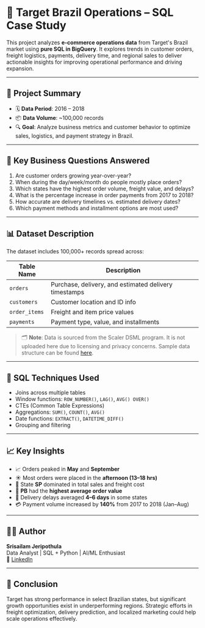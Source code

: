 # 🎯 Target Brazil Operations – SQL Case Study

This project analyzes **e-commerce operations data** from Target's Brazil market using **pure SQL in BigQuery**. It explores trends in customer orders, freight logistics, payments, delivery time, and regional sales to deliver actionable insights for improving operational performance and driving expansion.

---

## 📌 Project Summary

- 🗓️ **Data Period**: 2016 – 2018  
- 📦 **Data Volume**: ~100,000 records  
- 🔍 **Goal**: Analyze business metrics and customer behavior to optimize sales, logistics, and payment strategy in Brazil.

---

## 🧠 Key Business Questions Answered

1. Are customer orders growing year-over-year?
2. When during the day/week/month do people mostly place orders?
3. Which states have the highest order volume, freight value, and delays?
4. What is the percentage increase in order payments from 2017 to 2018?
5. How accurate are delivery timelines vs. estimated delivery dates?
6. Which payment methods and installment options are most used?

---

## 📊 Dataset Description

The dataset includes 100,000+ records spread across:

| Table Name     | Description                                  |
|----------------|----------------------------------------------|
| `orders`       | Purchase, delivery, and estimated delivery timestamps |
| `customers`    | Customer location and ID info                |
| `order_items`  | Freight and item price values                |
| `payments`     | Payment type, value, and installments        |

> 🗂 **Note**: Data is sourced from the Scaler DSML program. It is not uploaded here due to licensing and privacy concerns. Sample data structure can be found [here](https://www.kaggle.com/datasets/olistbr/brazilian-ecommerce).

---

## 🧪 SQL Techniques Used

- Joins across multiple tables
- Window functions: `ROW_NUMBER()`, `LAG()`, `AVG() OVER()`
- CTEs (Common Table Expressions)
- Aggregations: `SUM()`, `COUNT()`, `AVG()`
- Date functions: `EXTRACT()`, `DATETIME_DIFF()`
- Grouping and filtering

---

## 📈 Key Insights

- 📈 Orders peaked in **May** and **September**
- ☀️ Most orders were placed in the **afternoon (13–18 hrs)**
- 📍 State **SP** dominated in total sales and freight cost
- 💸 **PB** had the **highest average order value**
- 🚚 Delivery delays averaged **4–6 days** in some states
- 💳 Payment volume increased by **140%** from 2017 to 2018 (Jan–Aug)

---


## 👨‍💻 Author

**Srisailam Jeripothula**  
Data Analyst | SQL + Python | AI/ML Enthusiast  
📧 [LinkedIn](https://www.linkedin.com/in/srisailamjeripothula)

---

## 🏁 Conclusion

Target has strong performance in select Brazilian states, but significant growth opportunities exist in underperforming regions. Strategic efforts in freight optimization, delivery prediction, and localized marketing could help scale operations effectively.
